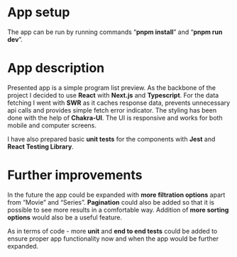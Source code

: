 # App setup

The app can be run by running commands “**pnpm install**” and “**pnpm run dev**”.

# App description

Presented app is a simple program list preview.
As the backbone of the project I decided to use **React** with **Next.js** and **Typescript**. For the data fetching I went with **SWR** as it caches response data, prevents unnecessary api calls and provides simple fetch error indicator. The styling has been done with the help of **Chakra-UI**. The UI is responsive and works for both mobile and computer screens.

I have also prepared basic **unit tests** for the components with **Jest** and **React Testing Library**.

# Further improvements

In the future the app could be expanded with **more filtration options** apart from “Movie” and “Series”. **Pagination** could also be added so that it is possible to see more results in a comfortable way. Addition of **more sorting options** would also be a useful feature.

As in terms of code - more **unit** and **end to end tests** could be added to ensure proper app functionality now and when the app would be further expanded.
